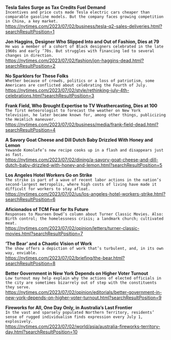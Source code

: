 **Tesla Sales Surge as Tax Credits Fuel Demand**\
`Incentives and price cuts made Tesla electric cars cheaper than comparable gasoline models. But the company faces growing competition in China, a key market.`\
https://nytimes.com/2023/07/02/business/tesla-q2-sales-deliveries.html?searchResultPosition=1

**Jon Haggins, Designer Who Slipped Into and Out of Fashion, Dies at 79**\
`He was a member of a cohort of Black designers celebrated in the late 1960s and early ’70s. But struggles with financing led to several changes in direction.`\
https://nytimes.com/2023/07/02/fashion/jon-haggins-dead.html?searchResultPosition=2

**No Sparklers for These Folks**\
`Whether because of crowds, politics or a loss of patriotism, some Americans are conflicted about celebrating the Fourth of July.`\
https://nytimes.com/2023/07/02/style/rethinking-july-4th-celebrations.html?searchResultPosition=3

**Frank Field, Who Brought Expertise to TV Weathercasting, Dies at 100**\
`The first meteorologist to forecast the weather on New York television, he later became known for, among other things, publicizing the Heimlich maneuver.`\
https://nytimes.com/2023/07/02/business/media/frank-field-dead.html?searchResultPosition=4

**A Savory Goat Cheese and Dill Dutch Baby Drizzled With Honey and Lemon**\
`Yewande Komolafe’s new recipe cooks up in a flash and disappears just as fast.`\
https://nytimes.com/2023/07/02/dining/a-savory-goat-cheese-and-dill-dutch-baby-drizzled-with-honey-and-lemon.html?searchResultPosition=5

**Los Angeles Hotel Workers Go on Strike**\
`The strike is part of a wave of recent labor actions in the nation’s second-largest metropolis, where high costs of living have made it difficult for workers to stay afloat.`\
https://nytimes.com/2023/07/02/us/los-angeles-hotel-workers-strike.html?searchResultPosition=6

**Aficionados of TCM Fear for Its Future**\
`Responses to Maureen Dowd’s column about Turner Classic Movies. Also: Birth control; the homelessness crisis; a landmark church; cultivated meat.`\
https://nytimes.com/2023/07/02/opinion/letters/turner-classic-movies.html?searchResultPosition=7

**‘The Bear’ and a Chaotic Vision of Work**\
`The show offers a depiction of work that’s turbulent, and, in its own way, enviable.`\
https://nytimes.com/2023/07/02/briefing/the-bear.html?searchResultPosition=8

**Better Government in New York Depends on Higher Voter Turnout**\
`Low turnout may help explain why the actions of elected officials in the city are sometimes bizarrely out of step with the constituents they serve.`\
https://nytimes.com/2023/07/02/opinion/editorials/better-government-in-new-york-depends-on-higher-voter-turnout.html?searchResultPosition=9

**Fireworks for All, One Day Only, in Australia’s Last Frontier**\
`In the vast and sparsely populated Northern Territory, residents’ sense of rugged individualism finds expression every July 1, explosively.`\
https://nytimes.com/2023/07/02/world/asia/australia-fireworks-territory-day.html?searchResultPosition=10

